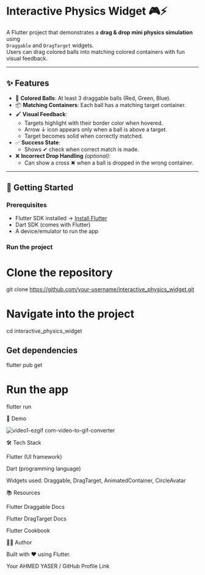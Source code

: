 # Interactive Physics Widget 🎮⚡

A Flutter project that demonstrates a **drag & drop mini physics simulation** using  
`Draggable` and `DragTarget` widgets.  
Users can drag colored balls into matching colored containers with fun visual feedback.

---

## ✨ Features
- 🎨 **Colored Balls**: At least 3 draggable balls (Red, Green, Blue).  
- 📦 **Matching Containers**: Each ball has a matching target container.  
- 🖌 **Visual Feedback**:  
  - Targets highlight with their border color when hovered.  
  - Arrow ↓ icon appears only when a ball is above a target.  
  - Target becomes solid when correctly matched.  
- ✅ **Success State**:  
  - Shows ✔ check when correct match is made.  
- ❌ **Incorrect Drop Handling** *(optional)*:  
  - Can show a cross ✖ when a ball is dropped in the wrong container.  

---

## 🚀 Getting Started

### Prerequisites
- Flutter SDK installed → [Install Flutter](https://docs.flutter.dev/get-started/install)  
- Dart SDK (comes with Flutter)  
- A device/emulator to run the app  

### Run the project

# Clone the repository
git clone https://github.com/your-username/interactive_physics_widget.git

# Navigate into the project
cd interactive_physics_widget

## Get dependencies
flutter pub get

# Run the app
flutter run

📸 Demo

![video1-ezgif com-video-to-gif-converter](https://github.com/user-attachments/assets/1cded7b8-d1ed-4031-a2a0-7fcd3c181dc5)

🛠️ Tech Stack

Flutter (UI framework)

Dart (programming language)

Widgets used: Draggable, DragTarget, AnimatedContainer, CircleAvatar

📚 Resources

Flutter Draggable Docs

Flutter DragTarget Docs

Flutter Cookbook

👨‍💻 Author

Built with ❤️ using Flutter.

Your AHMED YASER / GitHub Profile Link
